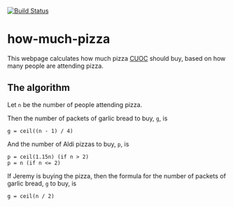[![Build Status](https://travis-ci.org/bwindsor/how-much-pizza.svg?branch=master)](https://travis-ci.org/bwindsor/how-much-pizza)

# how-much-pizza
This webpage calculates how much pizza [CUOC](https://cuoc.org.uk) should buy, based on how many people are attending pizza.

## The algorithm
Let `n` be the number of people attending pizza.

Then the number of packets of garlic bread to buy, `g`, is

`g = ceil((n - 1) / 4)`

And the number of Aldi pizzas to buy, `p`, is

```
p = ceil(1.15n) (if n > 2)
p = n (if n <= 2)
```

If Jeremy is buying the pizza, then the formula for the number of packets of garlic bread, `g` to buy, is

`g = ceil(n / 2)`